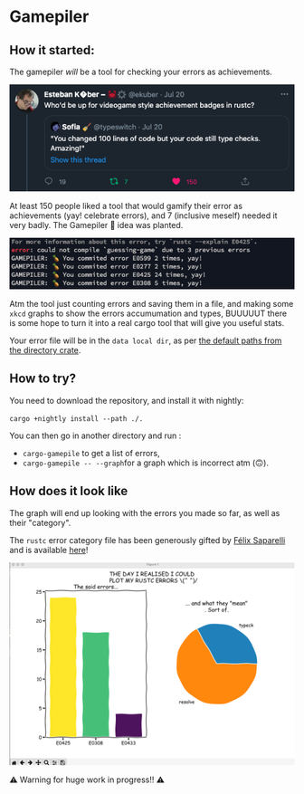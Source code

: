 # Gamepiler

## How it started:
The gamepiler *will* be a tool for checking your errors as achievements.

![tweet](tweet.png)



At least 150 people liked a tool that would gamify their error as achievements (yay! celebrate errors), and 7 (inclusive meself) needed it very badly. The Gamepiler 🍍 idea was planted.



![compiler](compiler.png)



Atm the tool just counting errors and saving them in a file, and making some `xkcd` graphs to show the errors accumumation and types, BUUUUUT there is some hope to turn it into a real cargo tool that will give you useful stats.


Your error file will be in the `data local dir`, as per [the default paths from the directory crate](https://github.com/dirs-dev/directories-rs).


## How to try?

You need to download the repository, and install it with nightly:

`cargo +nightly install --path ./.`


You can then go in another directory and run :
- `cargo-gamepile` to get a list of errors, 
- `cargo-gamepile -- --graph`for a graph which is incorrect atm (🙃).



## How does it look like

The graph will end up looking with the errors you made so far, as well as their "category".



The `rustc` error category file has been generously gifted by [Félix Saparelli](https://github.com/passcod) and is available [here](https://gist.github.com/passcod/d31ddd1b81b0d3874ac64a4b300f51ca)!

![graph](graph.png)

⚠️ Warning for huge work in progress!! ⚠️


